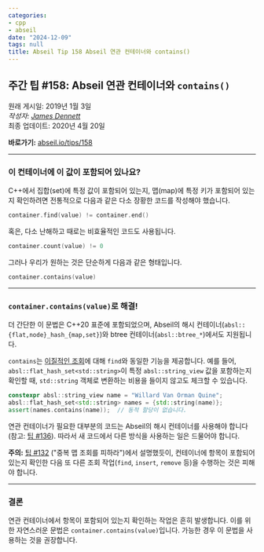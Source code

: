 ```yaml
---
categories:
- cpp
- abseil
date: "2024-12-09"
tags: null
title: Abseil Tip 158 Abseil 연관 컨테이너와 contains()
---
```


## 주간 팁 #158: Abseil 연관 컨테이너와 `contains()`

원래 게시일: 2019년 1월 3일  
*작성자: [James Dennett](mailto:jdennett@google.com)*  
최종 업데이트: 2020년 4월 20일  

**바로가기:** [abseil.io/tips/158](https://abseil.io/tips/158)

---

### 이 컨테이너에 이 값이 포함되어 있나요?

C++에서 집합(set)에 특정 값이 포함되어 있는지, 맵(map)에 특정 키가 포함되어 있는지 확인하려면 전통적으로 다음과 같은 다소 장황한 코드를 작성해야 했습니다.

```cpp
container.find(value) != container.end()
```

혹은, 다소 난해하고 때로는 비효율적인 코드도 사용됩니다.

```cpp
container.count(value) != 0
```

그러나 우리가 원하는 것은 단순하게 다음과 같은 형태입니다.

```cpp
container.contains(value)
```

---

### `container.contains(value)`로 해결!

더 간단한 이 문법은 C++20 표준에 포함되었으며, Abseil의 해시 컨테이너(`absl::{flat,node}_hash_{map,set}`)와 btree 컨테이너(`absl::btree_*`)에서도 지원됩니다.

`contains`는 [이질적인 조회](/tips/144)에 대해 `find`와 동일한 기능을 제공합니다. 예를 들어, `absl::flat_hash_set<std::string>`이 특정 `absl::string_view` 값을 포함하는지 확인할 때, `std::string` 객체로 변환하는 비용을 들이지 않고도 체크할 수 있습니다.

```cpp
constexpr absl::string_view name = "Willard Van Orman Quine";
absl::flat_hash_set<std::string> names = {std::string(name)};
assert(names.contains(name));  // 동적 할당이 없습니다.
```

연관 컨테이너가 필요한 대부분의 코드는 Abseil의 해시 컨테이너를 사용해야 합니다(참고: [팁 #136](/tips/136)). 따라서 새 코드에서 다른 방식을 사용하는 일은 드물어야 합니다.

**주의:** [팁 #132](/tips/132) ("중복 맵 조회를 피하라")에서 설명했듯이, 컨테이너에 항목이 포함되어 있는지 확인한 다음 또 다른 조회 작업(`find`, `insert`, `remove` 등)을 수행하는 것은 피해야 합니다.

---

### 결론

연관 컨테이너에서 항목이 포함되어 있는지 확인하는 작업은 흔히 발생합니다. 이를 위한 자연스러운 문법은 `container.contains(value)`입니다. 가능한 경우 이 문법을 사용하는 것을 권장합니다.

[hashmaps]: https://abseil.io/docs/cpp/guides/container